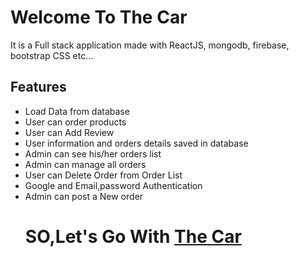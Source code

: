 <h1>Welcome To The Car</h1>
<p>It is a Full stack application made with ReactJS, mongodb, firebase, bootstrap CSS etc...</p>
 <h2>Features</h2>
 <ul>
 <li>Load Data from database</li>
 <li>User can order products
</li>
 <li>User can Add Review
</li>
 <li>User information and orders details saved in database
</li>
 <li>Admin can see his/her orders list
</li>
 <li>Admin can manage all orders
</li>
 <li>User can Delete Order from Order List
</li>
 <li>Google and Email,password Authentication
</li>
 <li>Admin can post a New order
</li>
<h1>SO,Let's Go With  
<a href="https://hero-honda-8272c.web.app/">The Car</a>
</h1>
 </ul>